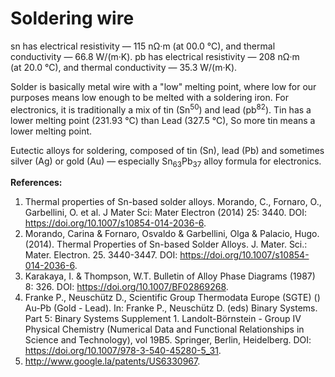 # Soldering wire

sn has electrical resistivity — 115 nΩ·m (at 00.0 °C), and thermal conductivity — 66.8 W/(m·K).
pb has electrical resistivity — 208 nΩ·m (at 20.0 °C), and thermal conductivity — 35.3 W/(m·K).

Solder is basically metal wire with a "low" melting point, where low for our purposes means low enough to be melted with a soldering iron. For electronics, it is traditionally a mix of tin (Sn<sup>50</sup>) and lead (pb<sup>82</sup>). Tin has a lower melting point (231.93 °C) than Lead (327.5 °C), So more tin means a lower melting point.






Eutectic alloys for soldering, composed of tin (Sn), lead (Pb) and sometimes silver (Ag) or gold (Au) — especially Sn<sub>63</sub>Pb<sub>37</sub> alloy formula for electronics.




<b>References:</b>
1. Thermal properties of Sn-based solder alloys. Morando, C., Fornaro, O., Garbellini, O. et al. J Mater Sci: Mater Electron (2014) 25: 3440. DOI: https://doi.org/10.1007/s10854-014-2036-6.
2. Morando, Carina & Fornaro, Osvaldo & Garbellini, Olga & Palacio, Hugo. (2014). Thermal Properties of Sn-based Solder Alloys. J. Mater. Sci.: Mater. Electron. 25. 3440-3447. DOI: https://doi.org/10.1007/s10854-014-2036-6.
3. Karakaya, I. & Thompson, W.T. Bulletin of Alloy Phase Diagrams (1987) 8: 326. DOI: https://doi.org/10.1007/BF02869268.
4. Franke P., Neuschütz D., Scientific Group Thermodata Europe (SGTE) () Au-Pb (Gold - Lead). In: Franke P., Neuschütz D. (eds) Binary Systems. Part 5: Binary Systems Supplement 1. Landolt-Börnstein - Group IV Physical Chemistry (Numerical Data and Functional Relationships in Science and Technology), vol 19B5. Springer, Berlin, Heidelberg. DOI: https://doi.org/10.1007/978-3-540-45280-5_31.
5. http://www.google.la/patents/US6330967.
